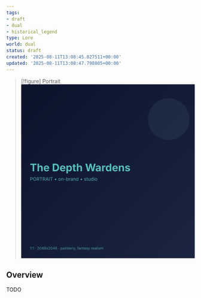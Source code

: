 ```yaml
---
tags:
- draft
- dual
- historical_legend
type: Lore
world: dual
status: draft
created: '2025-08-11T13:08:45.827511+00:00'
updated: '2025-08-11T13:08:47.798005+00:00'
---
```


> [!figure] Portrait
![](04_Resources/Assets/Generated/Portraits/portrait-npc-the-depth-wardens-the-depth-wardens.svg)



## Overview

TODO
